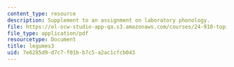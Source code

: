 ```yaml
---
content_type: resource
description: Supplement to an assignment on laboratory phonology.
file: https://ol-ocw-studio-app-qa.s3.amazonaws.com/courses/24-910-topics-in-linguistic-theory-laboratory-phonology-spring-2007/7e6285d9d7c7f01bb7c5a2ac1cfcb043_legumes3.pdf
file_type: application/pdf
resourcetype: Document
title: legumes3
uid: 7e6285d9-d7c7-f01b-b7c5-a2ac1cfcb043
---
```

